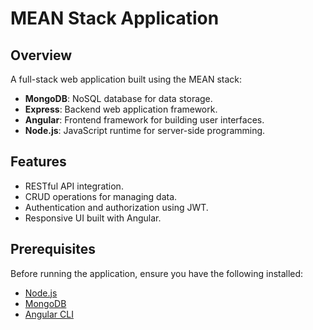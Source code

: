 # MEAN Stack Application

## Overview
A full-stack web application built using the MEAN stack:
- **MongoDB**: NoSQL database for data storage.
- **Express**: Backend web application framework.
- **Angular**: Frontend framework for building user interfaces.
- **Node.js**: JavaScript runtime for server-side programming.

## Features
- RESTful API integration.
- CRUD operations for managing data.
- Authentication and authorization using JWT.
- Responsive UI built with Angular.

## Prerequisites
Before running the application, ensure you have the following installed:
- [Node.js](https://nodejs.org/)
- [MongoDB](https://www.mongodb.com/)
- [Angular CLI](https://angular.io/cli)
